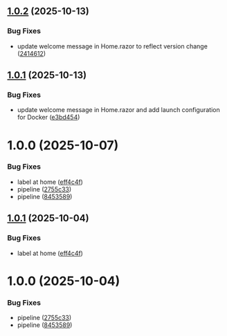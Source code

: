 ## [1.0.2](https://github.com/luylucas10/aspnet-devops/compare/v1.0.1...v1.0.2) (2025-10-13)


### Bug Fixes

* update welcome message in Home.razor to reflect version change ([2414612](https://github.com/luylucas10/aspnet-devops/commit/2414612d8e20f2c7d33a745792120220e1d37c6f))

## [1.0.1](https://github.com/luylucas10/aspnet-devops/compare/v1.0.0...v1.0.1) (2025-10-13)


### Bug Fixes

* update welcome message in Home.razor and add launch configuration for Docker ([e3bd454](https://github.com/luylucas10/aspnet-devops/commit/e3bd45436461ecc16e3894ea533e10af28de1a86))

# 1.0.0 (2025-10-07)


### Bug Fixes

* label at home ([eff4c4f](https://github.com/luylucas10/aspnet-devops/commit/eff4c4f4261a55f2bcd0e0213818de43c7bcd7bd))
* pipeline ([2755c33](https://github.com/luylucas10/aspnet-devops/commit/2755c333b674a7b59e595b809976af20db99f682))
* pipeline ([8453589](https://github.com/luylucas10/aspnet-devops/commit/8453589068d6c8253d2cd3ffd6f2c413c2c2cc71))

## [1.0.1](https://github.com/luylucas10/aspnet-devops/compare/v1.0.0...v1.0.1) (2025-10-04)


### Bug Fixes

* label at home ([eff4c4f](https://github.com/luylucas10/aspnet-devops/commit/eff4c4f4261a55f2bcd0e0213818de43c7bcd7bd))

# 1.0.0 (2025-10-04)


### Bug Fixes

* pipeline ([2755c33](https://github.com/luylucas10/aspnet-devops/commit/2755c333b674a7b59e595b809976af20db99f682))
* pipeline ([8453589](https://github.com/luylucas10/aspnet-devops/commit/8453589068d6c8253d2cd3ffd6f2c413c2c2cc71))
